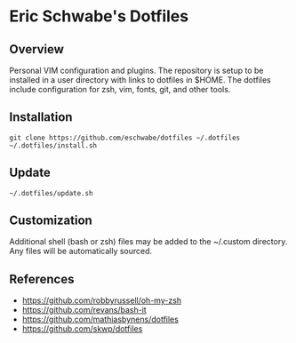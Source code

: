 # Eric Schwabe's Dotfiles

## Overview
Personal VIM configuration and plugins. The repository is setup to be
installed in a user directory with links to dotfiles in $HOME. The dotfiles
include configuration for zsh, vim, fonts, git, and other tools.

## Installation
```
git clone https://github.com/eschwabe/dotfiles ~/.dotfiles
~/.dotfiles/install.sh
```

## Update
```
~/.dotfiles/update.sh
```

## Customization
Additional shell (bash or zsh) files may be added to the ~/.custom directory. Any
files will be automatically sourced.

## References
* https://github.com/robbyrussell/oh-my-zsh
* https://github.com/revans/bash-it
* https://github.com/mathiasbynens/dotfiles
* https://github.com/skwp/dotfiles

